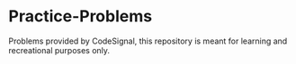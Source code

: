 # Practice-Problems
Problems provided by CodeSignal, this repository is meant for learning and recreational purposes only.
